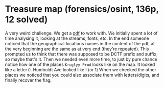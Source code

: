 # Treasure map (forensics/osint, 136p, 12 solved)

A very weird challenge.
We get a [pdf](pdf.pdf) to work with.
We initially spent a lot of time analysing it, looking at the streams, fonts, etc.
In the end someone noticed that the geographical locations names in the content of the pdf, at the very beginning are the same as at very end (they're repeated).
This prompted us to think that there was supposed to be DCTF prefix and suffix, so maybe that's it.
Then we needed even more time, to just by pure chance notice how one of the places `Kruglyy Prud` looks like on the map.
It looked like a letter `D`.
Humboldt Ave looked like I (or 1)
When we checked the other places we noticed that you could also associate them with letters/digits, and finally recover the flag.

